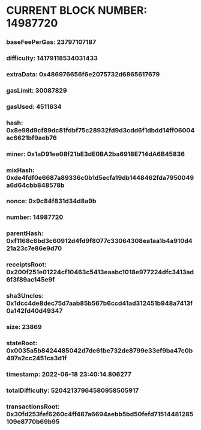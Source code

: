 # CURRENT BLOCK NUMBER: 14987720

### baseFeePerGas: 23797107187
### difficulty: 14179118534031433
### extraData: 0x486976656f6e2075732d6865617679
### gasLimit: 30087829
### gasUsed: 4511634
### hash: 0x8e98d9cf89dc81fdbf75c28932fd9d3cdd6f1dbdd14ff06004ac6621bf9aeb76
### miner: 0x1aD91ee08f21bE3dE0BA2ba6918E714dA6B45836
### mixHash: 0xde4fdf0e6687a89336c0b1d5ecfa19db1448462fda7950049a6d64cbb848578b
### nonce: 0x9c84f831d34d8a9b
### number: 14987720
### parentHash: 0xf1168c6bd3c60912d4fd9f8077c33064308ea1aa1b4a910d421a23c7e86e9d70
### receiptsRoot: 0x200f251e01224cf10463c5413eaabc1018e977224dfc3413ad6f3f89ac145e9f
### sha3Uncles: 0x1dcc4de8dec75d7aab85b567b6ccd41ad312451b948a7413f0a142fd40d49347
### size: 23869
### stateRoot: 0x0035a5b8424485042d7de61be732de8799e33ef9ba47c0b497a2cc2451ca3d1f
### timestamp: 2022-06-18 23:40:14.806277
### totalDifficulty: 52042137964580958505917
### transactionsRoot: 0x30fd253fef6260c4ff487a6694aebb5bd50fefd71514481285109e8770b69b95
